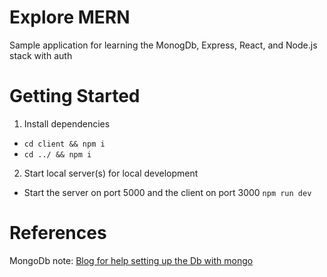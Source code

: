 # Explore MERN

Sample application for learning the MonogDb, Express, React, and Node.js stack with auth

# Getting Started
1. Install dependencies
* ```cd client && npm i```
* ```cd ../ && npm i```
2. Start local server(s) for local development
* Start the server on port 5000 and the client on port 3000 ```npm run dev```

# References

MongoDb note:
[Blog for help setting up the Db with mongo](https://blog.bitsrc.io/build-a-login-auth-app-with-mern-stack-part-1-c405048e3669)